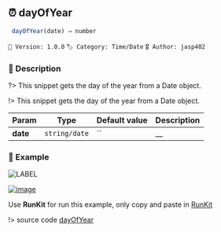 ## ⏰ dayOfYear 

```javascript
 dayOfYear(date) ⇒ number  
``` 


`📢 Version: 1.0.0`  `🏷️ Category: Time/Date` `🎖️ Author: jasp402` 

### 📝 Description 


?> This snippet gets the day of the year from a Date object. 


!> This snippet gets the day of the year from a Date object. 


| Param | Type | Default value | Description |
| --- | --- | --- | --- |
| **date** | `string/date` | `` | __ | 



### 🧪 Example 


![LABEL](@example ':include :type=code')




[![image](https://user-images.githubusercontent.com/8978470/89190058-8603d500-d566-11ea-914f-284448e5a1b6.png)](https://npm.runkit.com/js-packtools) 
 
Use **RunKit** for run this example, only copy and paste in [RunKit](https://npm.runkit.com/js-packtools)


!> source code [dayOfYear](https://github.com/jasp402/js-packtools/blob/master/lib/dayOfYear.js) 

